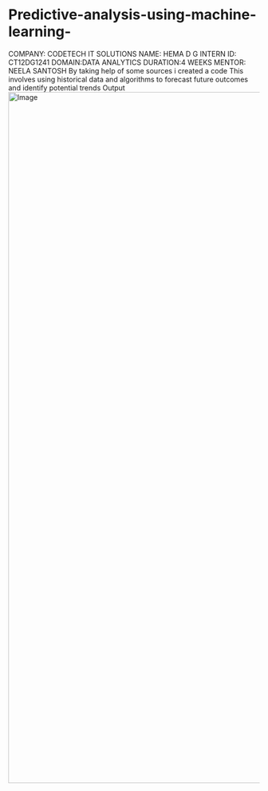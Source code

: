 # Predictive-analysis-using-machine-learning-
COMPANY: CODETECH IT SOLUTIONS 
NAME: HEMA D G 
INTERN ID: CT12DG1241 
DOMAIN:DATA ANALYTICS
DURATION:4 WEEKS 
MENTOR: NEELA SANTOSH 
By taking help of some sources i created a code 
This involves using historical data and algorithms to forecast future outcomes and identify potential trends
Output 
<img width="1024" height="1384" alt="Image" src="https://github.com/user-attachments/assets/668138a1-68eb-4865-8bca-fead194f43b4" />
